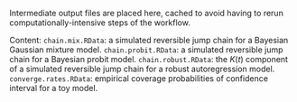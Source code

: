 Intermediate output files are placed here, cached to avoid having to rerun computationally-intensive steps of the workflow. 

Content:
`chain.mix.RData`: a simulated reversible jump chain for a Bayesian Gaussian mixture model.
`chain.probit.RData`: a simulated reversible jump chain for a Bayesian probit model.
`chain.robust.RData`: the $K(t)$ component of a simulated reversible jump chain for a robust autoregression model.
`converge.rates.RData`: empirical coverage probabilities of confidence interval for a toy model.
